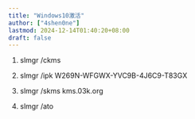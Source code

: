 ```yaml
---
title: "Windows10激活"
author: ["4shen0ne"]
lastmod: 2024-12-14T01:40:20+08:00
draft: false
---
```


1.  slmgr /ckms

2.  slmgr /ipk W269N-WFGWX-YVC9B-4J6C9-T83GX

3.  slmgr /skms kms.03k.org

4.  slmgr /ato
